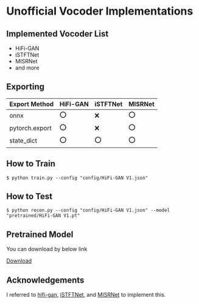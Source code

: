 # Unofficial Vocoder Implementations

## Implemented Vocoder List
- HiFi-GAN
- iSTFTNet
- MISRNet
- and more

## Exporting

| Export Method  | HiFi-GAN | iSTFTNet | MISRNet | 
| -------------- | -------- | -------- | ------- | 
| onnx           | ⭕       | ❌       | ⭕      | 
| pytorch.export | ⭕       | ❌       | ⭕      | 
| state_dict     | ⭕       | ⭕       | ⭕      | 

## How to Train

```
$ python train.py --config "config/HiFi-GAN V1.json"
```

## How to Test

```
$ python recon.py --config "config/HiFi-GAN V1.json" --model "pretrained/HiFi-GAN V1.pt"
```
## Pretrained Model

You can download by below link

[Download](https://1drv.ms/f/s!Al49QwC7fKujlyrTwJYTVdPIY0vk?e=eCOhls)

## Acknowledgements
I referred to [hifi-gan](https://github.com/jik876/hifi-gan), [iSTFTNet](https://arxiv.org/pdf/2203.02395.pdf), and [MISRNet](https://www.isca-archive.org/interspeech_2022/kaneko22_interspeech.pdf) to implement this.